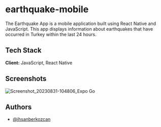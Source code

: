 # earthquake-mobile

The Earthquake App is a mobile application built using React Native and JavaScript. This app displays information about earthquakes that have occurred in Turkey within the last 24 hours. 

## Tech Stack

**Client:** JavaScript, React Native

## Screenshots

![Screenshot_20230831-104806_Expo Go](https://github.com/ihsanberkozcan/earthquake-mobile/assets/59116996/fdf5a867-9821-45bd-9e4d-bd33e5be59bb)


## Authors

- [@ihsanberkozcan](https://www.github.com/ihsanberkozcan)

